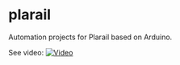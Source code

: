 # plarail

Automation projects for Plarail based on Arduino.

See video:
[![Video](https://img.youtube.com/vi/TIhkeNuHHJ4/0.jpg)](https://youtu.be/TIhkeNuHHJ4)
